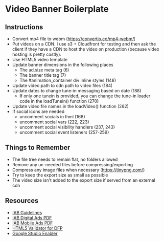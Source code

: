 # Video Banner Boilerplate

## Instructions
- Convert mp4 file to webm (https://convertio.co/mp4-webm/)
- Put videos on a CDN. I use s3 + Cloudfront for testing and then ask the client if they have a CDN to host the video on production (because video hosting is pretty costly).
- Use HTML5 video template
- Update banner dimensions in the following places
  - The ad.size meta tag (6)
  - The banner title tag (7)
  - The #animation_container div inline styles (148)
- Update video path to cdn path to video files (184)
- Update dates to change tune-in messaging based on date (188)
  - If only one tunein is provided, you can change the tune-in loader code in the loadTunein() function (270)
- Update video file names in the loadVideo() function (262)
- If social icons are needed:
  - uncomment socials in thml (168)
  - uncomment social vars (222, 223)
  - uncomment social visibility handlers (237, 243)
  - uncomment social event listeners (257-259)

## Things to Remember
- The file tree needs to remain flat, no folders allowed
- Remove any un-needed files before compressing/exporting
- Compress any image files when necessary (https://tinypng.com/)
- Try to keep the export size as small as possible
- The video size isn't added to the export size if served from an external cdn

## Resources
- [IAB Guidelines](https://www.iab.com/guidelines/)
- [IAB Digital Ads PDF](https://www.iab.com/wp-content/uploads/2016/04/HTML5forDigitalAdvertising2.0.pdf)
- [IAB Mobile Ads PDF](https://www.iab.com/wp-content/uploads/2015/11/IAB_Display_Mobile_Creative_Guidelines_HTML5_2015.pdf)
- [HTML5 Validator for DFP](https://h5validator.appspot.com/dcm)
- [Google Studio Enabler](https://www.google.com/doubleclick/studio/docs/sdk/html5/en/class_studio_Enabler.html)